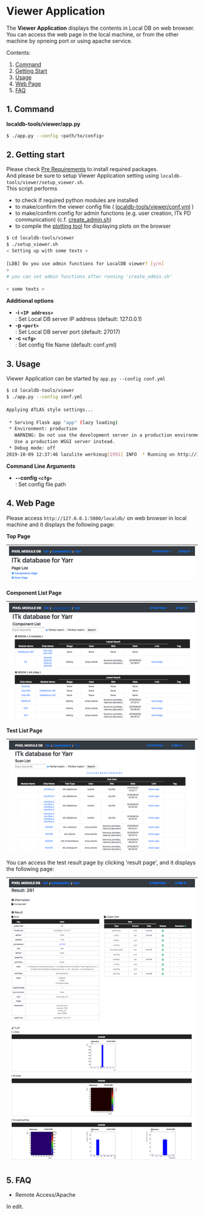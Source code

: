 # Viewer Application

The **Viewer Application** displays the contents in Local DB on web browser. <br>
You can access the web page in the local machine, or from the other machine by opneing port or using apache service.

Contents:

1. [Command](#1-command)
2. [Getting Start](#2-getting-start)
3. [Usage](#3-usage)
4. [Web Page](#4-web-page)
5. [FAQ](#5-faq)

## 1. Command

**localdb-tools/viewer/app.py**

```bash
$ ./app.py --config <path/to/config>
```

## 2. Getting start

Please check [Pre Requirements](requirements.md) to install required packages.<br>
And please be sure to setup Viewer Application setting using `localdb-tools/viewer/setup_viewer.sh`. <br>
This script performs

- to check if required python modules are installed
- to make/confirm the viewer config file ( [localdb-tools/viewer/conf.yml](config.md) )
- to make/confirm config for admin functions (e.g. user creation, ITk PD communication) (c.f. [create_admin.sh](create_admin.md))
- to compile the [plotting tool](https://gitlab.cern.ch/YARR/utilities/plotting-tools) for displaying plots on the browser

```bash
$ cd localdb-tools/viewer
$ ./setup_viewer.sh
< Setting up with some texts >

[LDB] Do you use admin functions for LocalDB viewer? [y/n]
>
# you can set admin functions after running 'create_admin.sh'

< some texts >
```

**Additional options**

- **-i ``<IP address>``**<br> : Set Local DB server IP address (default: 127.0.0.1)
- **-p ``<port>``**<br> : Set Local DB server port (default: 27017)
- **-c ``<cfg>``**<br> : Set config file Name (default: conf.yml)

## 3. Usage

Viewer Application can be started by `app.py --config conf.yml`

```bash
$ cd localdb-tools/viewer
$ ./app.py --config conf.yml

Applying ATLAS style settings...

 * Serving Flask app "app" (lazy loading)
 * Environment: production
   WARNING: Do not use the development server in a production environment.
   Use a production WSGI server instead.
 * Debug mode: off
2019-10-09 12:37:46 lazulite werkzeug[1991] INFO  * Running on http://127.0.0.1:5000/ (Press CTRL+C to quit)
```

**Command Line Arguments**

- **--config ``<cfg>``**<br> : Set config file path

## 4. Web Page

Please access `http://127.0.0.1:5000/localdb/` on web browser in local machine and it displays the following page:

**Top Page**

|![Viewer Top Page](images/viewer_top.png)|
|:-:|

**Component List Page**

|![Viewer Component Top Page](images/viewer_top_component.png)|
|:-:|

**Test List Page**

|![Viewer Test Top Page](images/viewer_top_test.png)|
|:-:|

You can access the test result page by clicking 'result page', and it displays the following page:

|![Viewer Result Page](images/viewer_result.png)|
|:-:|

## 5. FAQ

- Remote Access/Apache

In edit.

